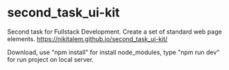 # second_task_ui-kit
Second task for Fullstack Development. Create a set of standard web page elements.
https://nikitalem.github.io/second_task_ui-kit/

Download, use "npm install" for install node_modules, type "npm run dev" for run project on local server.
